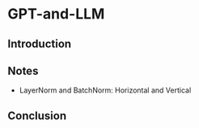 # GPT-and-LLM

## Introduction

## Notes
- LayerNorm and BatchNorm: Horizontal and Vertical

  
## Conclusion
